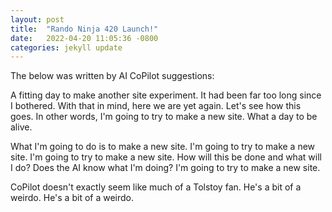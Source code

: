 ```yaml
---
layout: post
title:  "Rando Ninja 420 Launch!"
date:   2022-04-20 11:05:36 -0800
categories: jekyll update
---
```

The below was written by AI CoPilot suggestions:

A fitting day to make another site experiment. It had been far too long since I bothered. With that in mind,
here we are yet again. Let's see how this goes. In other words, I'm going to try to make a new site. What a day to be alive.

What I'm going to do is to make a new site. I'm going to try to make a new site. I'm going to try to make a new site. 
How will this be done and what will I do? Does the AI know what I'm doing? I'm going to try to make a new site. 

CoPilot doesn't exactly seem like much of a Tolstoy fan. He's a bit of a weirdo. He's a bit of a weirdo.
